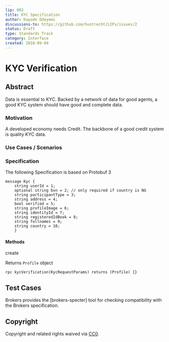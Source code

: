 ```yaml
---
lip: 002
title: KYC Specification
author: Kayode Odeyemi
discussions-to: https://github.com/huntrecht/LIPs/issues/2
status: Draft
type: Standards Track
category: Interface
created: 2018-09-04
---
```

# KYC Verification

## Abstract
Data is essential to KYC. Backed by a network of data for good agents, a good KYC
system should have good and complete data.

### Motivation
A developed economy needs Credit. The backbone of a good credit system is
quality KYC data.

### Use Cases / Scenarios

### Specification
The following Specification is based on Protobuf 3
```
message Kyc {
    string userId = 1;
    optional string bvn = 2; // only required if country is NG
    string participantType = 3;
    string address = 4;
    bool verified = 5;
    string profileImage = 6;
    string identityId = 7;
    string registeredIdBook = 8;
    string fullnames = 9;
    string country = 10;
    }
```
#### Methods

create

Returns `Profile` object

`rpc kycVerification(KycRequestParams) returns (Profile) {}`

## Test Cases
Brokers provides the [brokers-specter] tool for checking compatibility with the Brokers specification.

## Copyright
Copyright and related rights waived via
[CC0](https://creativecommons.org/publicdomain/zero/1.0/).
